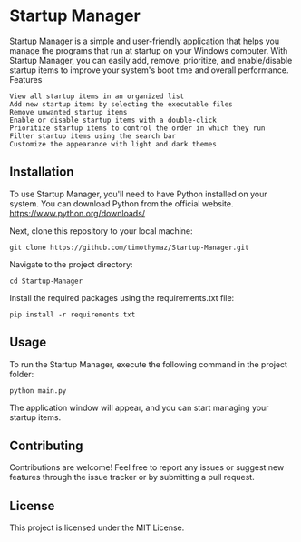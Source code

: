 # Startup Manager

Startup Manager is a simple and user-friendly application that helps you manage the programs that run at startup on your Windows computer. With Startup Manager, you can easily add, remove, prioritize, and enable/disable startup items to improve your system's boot time and overall performance.
Features

    View all startup items in an organized list
    Add new startup items by selecting the executable files
    Remove unwanted startup items
    Enable or disable startup items with a double-click
    Prioritize startup items to control the order in which they run
    Filter startup items using the search bar
    Customize the appearance with light and dark themes

## Installation

To use Startup Manager, you'll need to have Python installed on your system. You can download Python from the official website. https://www.python.org/downloads/

Next, clone this repository to your local machine:

    git clone https://github.com/timothymaz/Startup-Manager.git

Navigate to the project directory:

    cd Startup-Manager

Install the required packages using the requirements.txt file:

    pip install -r requirements.txt
    

    
## Usage

To run the Startup Manager, execute the following command in the project folder:

    python main.py

The application window will appear, and you can start managing your startup items.

## Contributing

Contributions are welcome! Feel free to report any issues or suggest new features through the issue tracker or by submitting a pull request.

## License

This project is licensed under the MIT License.
